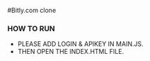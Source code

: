 #Bitly.com clone

### HOW TO RUN 

* PLEASE ADD LOGIN & APIKEY IN MAIN.JS.
* THEN OPEN THE INDEX.HTML FILE.


